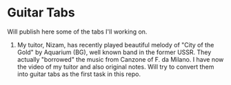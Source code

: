 # Guitar Tabs

Will publish here some of the tabs I'll working on.

1. My tuitor, Nizam, has recently played beautiful melody of "City of the Gold" by Aquarium (BG), well known band in the former USSR. They actually "borrowed" the music from Canzone of F. da Milano. I have now the video of my tuitor and also original notes. Will try to convert them into guitar tabs as the first task in this repo.

